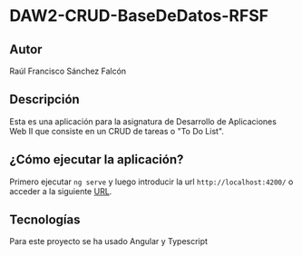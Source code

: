 # DAW2-CRUD-BaseDeDatos-RFSF

## Autor
Raúl Francisco Sánchez Falcón

## Descripción
Esta es una aplicación para la asignatura de Desarrollo de Aplicaciones Web 
II que consiste en un CRUD de tareas o "To Do List".

## ¿Cómo ejecutar la aplicación?
Primero ejecutar `ng serve` y luego introducir la url `http://localhost:4200/` 
o acceder a la siguiente [URL](https://raulfsf.github.io/DAW2-CRUD-BaseDeDatos/).

## Tecnologías
Para este proyecto se ha usado Angular y Typescript
